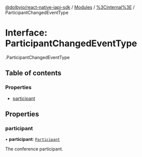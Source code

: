 [@dolbyio/react-native-iapi-sdk](../README.md) / [Modules](../modules.md) / [%3Cinternal%3E](../modules/_internal_.md) / ParticipantChangedEventType

# Interface: ParticipantChangedEventType

[<internal>](../modules/_internal_.md).ParticipantChangedEventType

## Table of contents

### Properties

- [participant](_internal_.ParticipantChangedEventType.md#participant)

## Properties

### participant

• **participant**: [`Participant`](_internal_.Participant.md)

The conference participant.
